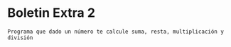 # Boletin Extra 2

    Programa que dado un número te calcule suma, resta, multiplicación y división
